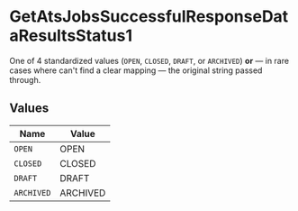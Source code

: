 # GetAtsJobsSuccessfulResponseDataResultsStatus1

One of 4 standardized values (`OPEN`, `CLOSED`, `DRAFT`, or `ARCHIVED`) **or** — in rare cases where can't find a clear mapping — the original string passed through.


## Values

| Name       | Value      |
| ---------- | ---------- |
| `OPEN`     | OPEN       |
| `CLOSED`   | CLOSED     |
| `DRAFT`    | DRAFT      |
| `ARCHIVED` | ARCHIVED   |